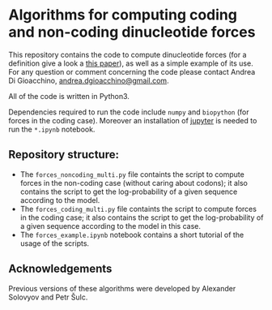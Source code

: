 # Algorithms for computing coding and non-coding dinucleotide forces

This repository contains the code to compute dinucleotide forces (for a definition
give a look a [this paper](https://www.pnas.org/content/111/13/5054.short)),
as well as a simple example of its use.
For any question or comment concerning the code please contact Andrea Di Gioacchino,
<andrea.dgioacchino@gmail.com>.

All of the code is written in Python3.

Dependencies required to run the code include `numpy` and `biopython` (for forces in the coding case). 
Moreover an installation of [jupyter](https://jupyter.org) is needed to run the `*.ipynb` notebook.


## Repository structure:
- The `forces_noncoding_multi.py` file containts the script to compute forces
in the non-coding case (without caring about codons); it also contains the
script to get the log-probability of a given sequence according to the 
model.
- The `forces_coding_multi.py` file containts the script to compute forces
in the coding case; it also contains the script to get the log-probability 
of a given sequence according to the model in this case.
- The `forces_example.ipynb` notebook contains a short tutorial of the
usage of the scripts.


## Acknowledgements
Previous versions of these algorithms were developed by Alexander Solovyov and Petr Šulc.
